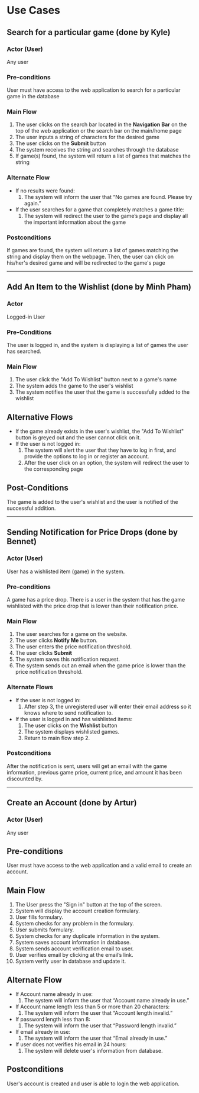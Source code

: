 # Use Cases

## Search for a particular game (done by Kyle)

### Actor (User)

Any user

### Pre-conditions

User must have access to the web application to search for a particular game in the database

### Main Flow

1. The user clicks on the search bar located in the **Navigation Bar** on the top of the web application or the search bar on the main/home page
2. The user inputs a string of characters for the desired game
3. The user clicks on the **Submit** button
4. The system receives the string and searches through the database
5. If game(s) found, the system will return a list of games that matches the string

### Alternate Flow

- If no results were found:
    1. The system will inform the user that “No games are found. Please try again.”
- If the user searches for a game that completely matches a game title:
    1. The system will redirect the user to the game’s page and display all the important information about the game

### Postconditions

If games are found, the system will return a list of games matching the string and display them on the webpage. Then, the user can click on his/her's desired game and will be redirected to the game's page


---


## Add An Item to the Wishlist (done by Minh Pham)

### Actor

Logged-in User

### Pre-Conditions

The user is logged in, and the system is displaying a list of games the user has searched.

### Main Flow

1. The user click the "Add To Wishlist" button next to a game's name
2. The system adds the game to the user's wishlist
3. The system notifies the user that the game is successfully added to the wishlist

## Alternative Flows

- If the game already exists in the user's wishlist, the "Add To Wishlist" button is greyed out and the user cannot click on it.
- If the user is not logged in:
    1. The system will alert the user that they have to log in first, and provide the options to log in or register an account.
    2. After the user click on an option, the system will redirect the user to the corresponding page

## Post-Conditions

The game is added to the user's wishlist and the user is notified of the successful addition.


---


## Sending Notification for Price Drops (done by Bennet)

### Actor (User)
User has a wishlisted item (game) in the system.

### Pre-conditions
A game has a price drop. There is a user in the system that has the game wishlisted with the price drop that is lower than their notification price.

### Main Flow
1. The user searches for a game on the website.
2. The user clicks **Notify Me** button.
3. The user enters the price notification threshold.
4. The user clicks **Submit**
5. The system saves this notification request.
6. The system sends out an email when the game price is lower than the price notification threshold.

### Alternate Flows
- If the user is not logged in:
  1. After step 3, the unregistered user will enter their email address so it knows where to send notification to.
- If the user is logged in and has wishlisted items:
  1. The user clicks on the **Wishlist** button
  2. The system displays wishlisted games.
  3. Return to main flow step 2. 

### Postconditions
After the notification is sent, users will get an email with the game information, previous game price, current price, and amount it has been discounted by.


---


## Create an Account (done by Artur)

### Actor (User)

Any user

## Pre-conditions

User must have access to the web application and a valid email to create an account.

## Main Flow

1. The User press the "Sign in" button at the top of the screen.
2. System will display the account creation formulary.
3. User fills formulary.
4. System checks for any problem in the formulary.
5. User submits formulary.
6. System checks for any duplicate information in the system.
6. System saves account information in database.
7. System sends account verification email to user.
8. User verifies email by clicking at the email’s link.
9. System verify user in database and update it.

## Alternate Flow

- If Account name already in use:
    1. The system will inform the user that “Account name already in use.”
- If Account name length less than 5 or more than 20 characters:
    1. The system will inform the user that “Account length invalid.”
- If password length less than 8:
    1. The system will inform the user that “Password length invalid.”
- If email already in use:
    1. The system will inform the user that “Email already in use.”
- If user does not verifies his email in 24 hours:
    1. The system will delete user's information from database.

## Postconditions

User's account is created and user is able to login the web application.